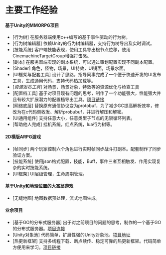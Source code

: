 # 主要工作经验
#### 基于Unity的MMORPG项目
- [行为树] 在服务器端使用c++编写的基于事件驱动的行为树。
- [行为树编辑器] 依赖Unity的行为树编辑器，支持行为树导出及实时调试。
- [技能系统] 客户端技能表现，使用工具导出根节点位移，使用CinemachineTargetGroup增强打击感。
- [副本] 在服务器端实现的副本系统，可以通过策划配置实现不同副本配置。
- [Shader] 角色，怪物，场景，UI特效，UI镜面，场景水面。
- [UI框架与配套工具] 设计了思路，指导同事完成了一个便于快速开发的UI发布工具，生成通用代码，支持代码热加载等。
- [*资源发布工具*] 对场景，场景对象，特效等的资源优化与检查工具
- [配置档工具] 基于对项目现有问题的思考，制作了一个功能强大，性能强大并且有较大扩展潜力的配置档导出工具。[项目链接](https://github.com/iNeverSleeeeep/Game-Config-Tool)
- [网络底层] 替换原有通信协议变为protobuf，为了减少GC提高解析效率，修改为在c代码侧收发、解析probubuf，并进行解压和解密。
- [UI通用组件] 支持任意大小，任意类型子节点的无限循环列表。
- [帮助他人完成] 挂机系统，红点系统，lua行为树等。
#### 2D横版ARPG游戏
- [帧同步] 两个玩家控制六个角色进行实时帧同步战斗打副本。配套制作了同步验证方案。
- [技能系统] 使用json格式配置，技能，Buff，事件三者互相触发、作用实现复杂的实时技能系统。
- [UI框架] UI层级管理，生命周期管理。
#### 基于Unity和地理位置的大富翁游戏
- [无缝地图] 地图数据预处理，流式地图生成。
#### 业余项目
- [基于GO的分布式服务器] 出于对之前项目的问题的思考，制作的一个基于GO的分布式服务器。[项目连接](https://github.com/iNeverSleeeeep/INServer)
- [Unity对象池] 代码简单，扩展性强的Unity对象池。[项目地址](https://github.com/iNeverSleeeeep/GameObjectPool)
- [热更新框架] 支持多线程下载、断点续传、稳定可靠的热更新框架。代码简单方便用来学习。[项目链接](https://github.com/iNeverSleeeeep/UpdateResourceTool)
